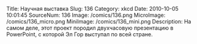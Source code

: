 Title: Научная выставка 
Slug: 136 
Category: xkcd 
Date: 2010-10-05 10:01:45 
SourceNum: 136 
Image: /comics/136.png 
MicroImage: /comics/136_micro.png 
MiniImage: /comics/136_mini.png 
Description: На самом деле, этот проект породил двухчасовую презентацию в PowerPoint, с которой Эл Гор выступал по всей стране. 

